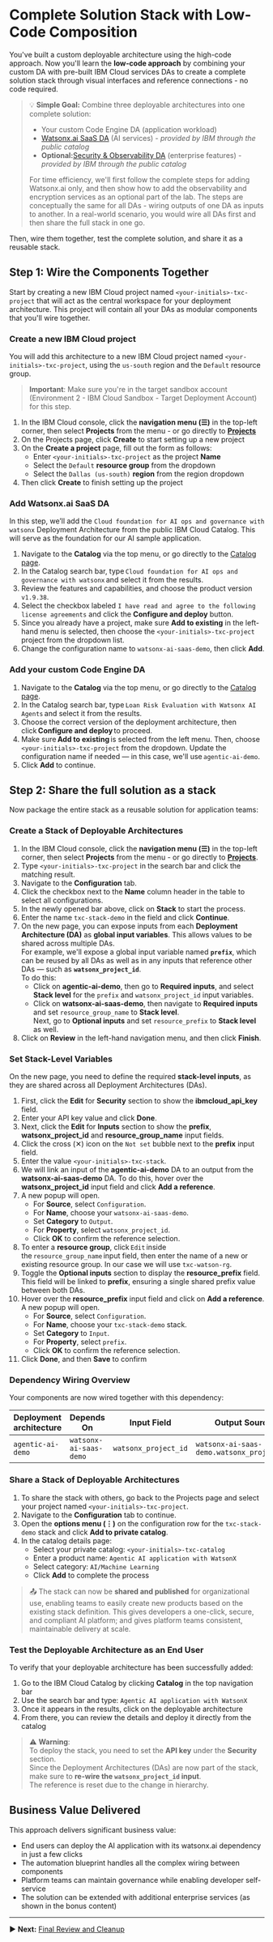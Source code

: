 # Complete Solution Stack with Low-Code Composition

You've built a custom deployable architecture using the high-code approach. Now you'll learn the **low-code approach** by combining your custom DA with pre-built IBM Cloud services DAs to create a complete solution stack through visual interfaces and reference connections - no code required.

> 💡 **Simple Goal:** Combine three deployable architectures into one complete solution:
> - Your custom Code Engine DA (application workload)
> - [Watsonx.ai SaaS DA](https://cloud.ibm.com/catalog/architecture/deploy-arch-ibm-watsonx-ai-saas-e8ad6597-8c1a-466a-8bb7-243a109daaa8-global) (AI services) - *provided by IBM through the public catalog*
> - **Optional:**[Security & Observability DA](https://cloud.ibm.com/catalog/7a4d68b4-cf8b-40cd-a3d1-f49aff526eb3/architecture/deploy-arch-ibm-observability-a3137d28-79e0-479d-8a24-758ebd5a0eab-global) (enterprise features) - *provided by IBM through the public catalog*
>
> For time efficiency, we'll first follow the complete steps for adding Watsonx.ai only, and then show how to add the observability and encryption services as an optional part of the lab. The steps are conceptually the same for all DAs - wiring outputs of one DA as inputs to another. In a real-world scenario, you would wire all DAs first and then share the full stack in one go.

Then, wire them together, test the complete solution, and share it as a reusable stack.

## Step 1: Wire the Components Together

Start by creating a new IBM Cloud project named `<your-initials>-txc-project` that will act as the central workspace for your deployment architecture. This project will contain all your DAs as modular components that you'll wire together.

### Create a new IBM Cloud project

You will add this architecture to a new IBM Cloud project named `<your-initials>-txc-project`, using the `us-south` region and the `Default` resource group.

> **Important**: Make sure you're in the target sandbox account (Environment 2 - IBM Cloud Sandbox - Target Deployment Account) for this step.

1. In the IBM Cloud console, click the **navigation menu (☰)** in the top-left corner, then select **Projects** from the menu - or go directly to [**Projects**](https://cloud.ibm.com/projects)
1. On the Projects page, click **Create** to start setting up a new project
1. On the **Create a project** page, fill out the form as follows:
    - Enter `<your-initials>-txc-project` as the project **Name**
    - Select the `Default` **resource group** from the dropdown
    - Select the `Dallas (us-south)` **region** from the region dropdown
1. Then click **Create** to finish setting up the project


### Add Watsonx.ai SaaS DA

In this step, we’ll add the `Cloud foundation for AI ops and governance with watsonx` Deployment Architecture from the public IBM Cloud Catalog. This will serve as the foundation for our AI sample application.

1. Navigate to the **Catalog** via the top menu, or go directly to the [Catalog page](https://cloud.ibm.com/catalog).
1. In the Catalog search bar, type `Cloud foundation for AI ops and governance with watsonx` and select it from the results.
1. Review the features and capabilities, and choose the product version `v1.9.38`.
1. Select the checkbox labeled `I have read and agree to the following license agreements` and click the **Configure and deploy** button.
1. Since you already have a project, make sure **Add to existing** in the left-hand menu is selected, then choose the `<your-initials>-txc-project` project from the dropdown list.
1. Change the configuration name to `watsonx-ai-saas-demo`, then click **Add**.


### Add your custom Code Engine DA

1. Navigate to the **Catalog** via the top menu, or go directly to the [Catalog page](https://cloud.ibm.com/catalog).
1. In the Catalog search bar, type `Loan Risk Evaluation with Watsonx AI Agents` and select it from the results.
1. Choose the correct version of the deployment architecture, then click **Configure and deploy** to proceed.
1. Make sure **Add to existing** is selected from the left menu.  Then, choose `<your-initials>-txc-project` from the dropdown. Update the configuration name if needed — in this case, we'll use `agentic-ai-demo`.
1. Click **Add** to continue.


## Step 2: Share the full solution as a stack

Now package the entire stack as a reusable solution for application teams:

### Create a Stack of Deployable Architectures

1. In the IBM Cloud console, click the **navigation menu (☰)** in the top-left corner, then select **Projects** from the menu - or go directly to [**Projects**](https://cloud.ibm.com/projects).
1. Type `<your-initials>-txc-project` in the search bar and click the matching result.
1. Navigate to the **Configuration** tab.
1. Click the checkbox next to the **Name** column header in the table to select all configurations.
1. In the newly opened bar above, click on **Stack** to start the process.
1. Enter the name `txc-stack-demo` in the field and click **Continue**.
1. On the new page, you can expose inputs from each **Deployment Architecture (DA)** as **global input variables**. This allows values to be shared across multiple DAs.  
For example, we'll expose a global input variable named **`prefix`**, which can be reused by all DAs as well as in any inputs that reference other DAs — such as **`watsonx_project_id`**.  
To do this:
   - Click on **agentic-ai-demo**, then go to **Required inputs**, and select **Stack level** for the `prefix` and `watsonx_project_id` input variables.
   - Click on **watsonx-ai-saas-demo**, then navigate to **Required inputs** and set `resource_group_name` to **Stack level**.  
     Next, go to **Optional inputs** and set `resource_prefix` to **Stack level** as well.
1. Click on **Review** in the left-hand navigation menu, and then click **Finish**.

### Set Stack-Level Variables

On the new page, you need to define the required **stack-level inputs**, as they are shared across all Deployment Architectures (DAs).

1. First, click the **Edit** for **Security** section to show the **ibmcloud_api_key** field.
1. Enter your API key value and click **Done**.
1. Next, click the **Edit** for **Inputs** section to show the **prefix**, **watsonx_project_id** and **resource_group_name** input fields.
1. Click the cross (✕) icon on the `Not set` bubble next to the **prefix** input field.
1. Enter the value `<your-initials>-txc-stack`.
1. We will link an input of the **agentic-ai-demo** DA to an output from the **watsonx-ai-saas-demo** DA. To do this, hover over the **watsonx_project_id** input field and click **Add a reference**.
1. A new popup will open.
    - For **Source**, select `Configuration`.
    - For **Name**, choose your `watsonx-ai-saas-demo`.
    - Set **Category** to `Output`.
    - For **Property**, select `watsonx_project_id`.
    - Click **OK** to confirm the reference selection.
1. To enter a **resource group**, click `Edit` inside the `resource_group_name` input field, then enter the name of a new or existing resource group. In our case we will use `txc-watson-rg`.
1. Toggle the **Optional inputs** section to display the **resource_prefix** field. This field will be linked to **prefix**, ensuring a single shared prefix value between both DAs.
1. Hover over the **resource_prefix** input field and click on **Add a reference**. A new popup will open.
    - For **Source**, select `Configuration`.
    - For **Name**, choose your `txc-stack-demo` stack.
    - Set **Category** to `Input`.
    - For **Property**, select `prefix`.
    - Click **OK** to confirm the reference selection.
1. Click **Done**, and then **Save** to confirm


### Dependency Wiring Overview

Your components are now wired together with this dependency:

| Deployment architecture | Depends On            | Input Field          | Output Source                      |
|-------------------------|------------------------|----------------------|-----------------------------------|
| `agentic-ai-demo`       | `watsonx-ai-saas-demo` | `watsonx_project_id` | `watsonx-ai-saas-demo.watsonx_project_id` |


### Share a Stack of Deployable Architectures

1. To share the stack with others, go back to the Projects page and select your project named `<your-initials>-txc-project`.
1. Navigate to the **Configuration** tab to continue.
1. Open the **options menu (⋮)** on the configuration row for the `txc-stack-demo` stack and click **Add to private catalog**.
1. In the catalog details page:
   - Select your private catalog: `<your-initials>-txc-catalog`
   - Enter a product name: `Agentic AI application with WatsonX`
   - Select category: `AI/Machine Learning`
   - Click **Add** to complete the process

> 📤 The stack can now be **shared and published** for organizational use, enabling teams to easily create new products based on the existing stack definition. This gives developers a one-click, secure, and compliant AI platform; and gives platform teams consistent, maintainable delivery at scale.

### Test the Deployable Architecture as an End User

To verify that your deployable architecture has been successfully added:

1. Go to the IBM Cloud Catalog by clicking **Catalog** in the top navigation bar
1. Use the search bar and type: `Agentic AI application with WatsonX`
1. Once it appears in the results, click on the deployable architecture
1. From there, you can review the details and deploy it directly from the catalog

> ⚠️ **Warning**:  
> To deploy the stack, you need to set the **API key** under the **Security** section.  
> Since the Deployment Architectures (DAs) are now part of the stack, make sure to **re-wire the `watsonx_project_id` input**.  
> The reference is reset due to the change in hierarchy.


## Business Value Delivered

This approach delivers significant business value:
- End users can deploy the AI application with its watsonx.ai dependency in just a few clicks
- The automation blueprint handles all the complex wiring between components
- Platform teams can maintain governance while enabling developer self-service
- The solution can be extended with additional enterprise services (as shown in the bonus content)

---

▶️ **Next:** [Final Review and Cleanup](./07-final-review-cleanup.md)
